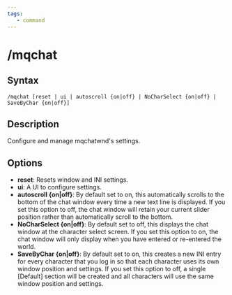 ```yaml
---
tags:
   - command
---
```

# /mqchat

## Syntax

```eqcommand
/mqchat [reset | ui | autoscroll {on|off} | NoCharSelect {on|off} | SaveByChar {on|off}]
```

## Description

Configure and manage mqchatwnd's settings. 

## Options

- **reset**: Resets window and INI settings.
- **ui**: A UI to configure settings.
- **autoscroll {on|off}**: By default set to on, this automatically scrolls to the bottom of the chat window every time a new text line is displayed. If you set this option to off, the chat window will retain your current slider position rather than automatically scroll to the bottom.
- **NoCharSelect {on|off}**: By default set to off, this displays the chat window at the character select screen. If you set this option to on, the chat window will only display when you have entered or re-entered the world.
- **SaveByChar {on|off}**: By default set to on, this creates a new INI entry for every character that you log in so that each character uses its own window position and settings. If you set this option to off, a single [Default] section will be created and all characters will use the same window position and settings.
